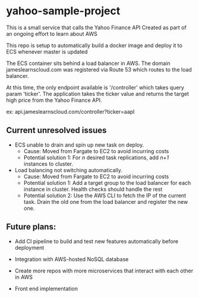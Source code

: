 # yahoo-sample-project
This is a small service that calls the Yahoo Finance API
Created as part of an ongoing effort to learn about AWS

This repo is setup to automatically build a docker image and deploy it to ECS whenever master is updated

The ECS container sits behind a load balancer in AWS. The domain jameslearnscloud.com was registered via Route 53 which routes to the load balancer.

At this time, the only endpoint available is '/controller' which takes query param 'ticker'. The application takes the ticker value and returns the target high price from the Yahoo Finance API.

ex: api.jameslearnscloud.com/controller?ticker=aapl

## Current unresolved issues

- ECS unable to drain and spin up new task on deploy.
    - Cause: Moved from Fargate to EC2 to avoid incurring costs
    - Potential solution 1: For *n* desired task replications, add *n+1* instances to cluster.
- Load balancing not switching automatically.
    - Cause: Moved from Fargate to EC2 to avoid incurring costs
    - Potential solution 1: Add a target group to the load balancer for each instance in cluster. Health checks should handle the rest
    - Potential solution 2: Use the AWS CLI to fetch the IP of the current task. Drain the old one from the load balancer and register the new one.



## Future plans:

- Add CI pipeline to build and test new features automatically before deployment

- Integration with AWS-hosted NoSQL database

- Create more repos with more microservices that interact with each other in AWS

- Front end implementation
